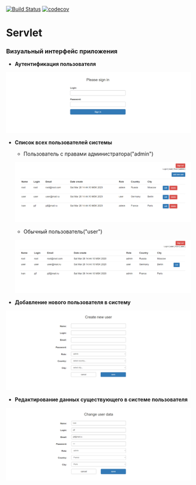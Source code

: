 [![Build Status](https://travis-ci.org/IvanPJF/job4j_dreamjob.svg?branch=master)](https://travis-ci.org/IvanPJF/job4j_dreamjob)
[![codecov](https://codecov.io/gh/IvanPJF/job4j_dreamjob/branch/master/graph/badge.svg)](https://codecov.io/gh/IvanPJF/job4j_dreamjob)
# Servlet

### Визуальный интерфейс приложения

+ __Аутентификация пользователя__

![Auth](/images/1%20Sign%20in.png "Аутентификация пользователя")

+ __Список всех пользователей системы__

  + Пользователь с правами администратора("admin")
  
  ![List for admin](/images/2.1%20List%20all%20users%20for%20a%20role%20admin.png "Пользователь с правами администратора")
  
  + Обычный пользователь("user")
  
  ![List for user](/images/2.2%20List%20all%20users%20for%20a%20role%20user.png "Обычный пользователь")

+ __Добавление нового пользователя в систему__

![Add new user](/images/3%20Add%20a%20new%20user%20to%20the%20system.png "Добавление нового пользователя в систему")

+ __Редактирование данных существующего в системе пользователя__

![Edit user](/images/4%20Change%20user%20data%20in%20the%20system.png "Редактирование данных существующего в системе пользователя")